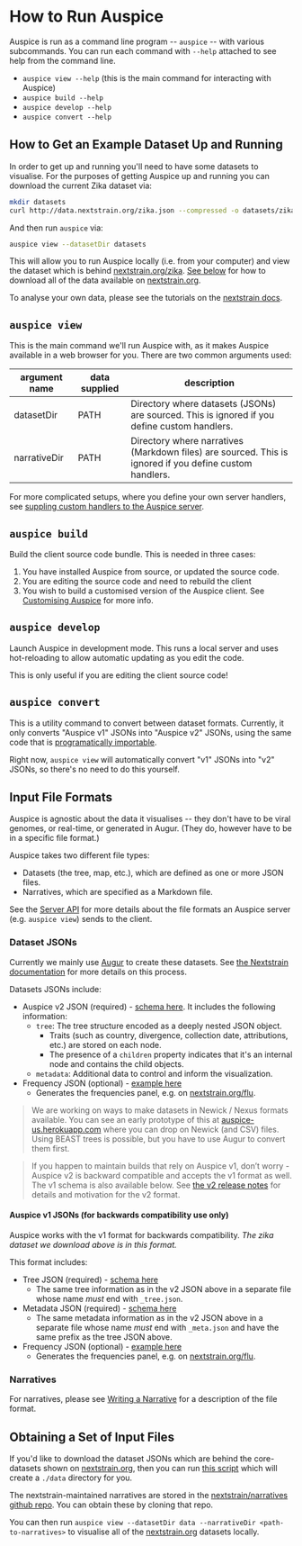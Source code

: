 # How to Run Auspice

Auspice is run as a command line program -- `auspice` -- with various subcommands.
You can run each command with `--help` attached to see help from the command line.

* `auspice view --help` (this is the main command for interacting with Auspice)
* `auspice build --help`
* `auspice develop --help`
* `auspice convert --help`


## How to Get an Example Dataset Up and Running

In order to get up and running you'll need to have some datasets to visualise.
For the purposes of getting Auspice up and running you can download the current Zika dataset via:

```bash
mkdir datasets
curl http://data.nextstrain.org/zika.json --compressed -o datasets/zika.json
```

And then run `auspice` via:
```bash
auspice view --datasetDir datasets
```

This will allow you to run Auspice locally (i.e. from your computer) and view the dataset which is behind [nextstrain.org/zika](https://nextstrain.org/zika).
[See below](#obtaining-a-set-of-input-files) for how to download all of the data available on [nextstrain.org](https://nextstrain.org).


To analyse your own data, please see the tutorials on the [nextstrain docs](https://nextstrain.org/docs/).

## `auspice view`

This is the main command we'll run Auspice with, as it makes Auspice available in a web browser for you.
There are two common arguments used:

| argument name | data supplied | description |
| --------      | ----------     | --------    |
|datasetDir    | PATH   |    Directory where datasets (JSONs) are sourced. This is  ignored if you define custom handlers. |
|narrativeDir    | PATH   |  Directory where narratives (Markdown files) are  sourced. This is ignored if you define custom handlers. |

For more complicated setups, where you define your own server handlers, see [suppling custom handlers to the Auspice server](../server/api.md#suppling-custom-handlers-to-the-auspice-server).

## `auspice build`

Build the client source code bundle.
This is needed in three cases:
1. You have installed Auspice from source, or updated the source code.
1. You are editing the source code and need to rebuild the client
1. You wish to build a customised version of the Auspice client.
See [Customising Auspice](../customise-client/introduction.md) for more info.


## `auspice develop`

Launch Auspice in development mode. This runs a local server and uses
hot-reloading to allow automatic updating as you edit the code.

This is only useful if you are editing the client source code!

## `auspice convert`

This is a utility command to convert between dataset formats.
Currently, it only converts "Auspice v1" JSONs into "Auspice v2" JSONs, using the same code that is [programatically importable](../server/api.md#convertfromv1).

Right now, `auspice view` will automatically convert "v1" JSONs into "v2" JSONs, so there's no need to do this yourself.


## Input File Formats

Auspice is agnostic about the data it visualises -- they don't have to be viral genomes, or real-time, or generated in Augur.
(They do, however have to be in a specific file format.)

Auspice takes two different file types: 
* Datasets (the tree, map, etc.), which are defined as one or more JSON files.
* Narratives, which are specified as a Markdown file.

See the [Server API](../server/api.md) for more details about the file formats an Auspice server (e.g. `auspice view`) sends to the client.

### Dataset JSONs

Currently we mainly use [Augur](https://github.com/nextstrain/augur) to create these datasets.
See [the Nextstrain documentation](https://nextstrain.org/docs/bioinformatics/introduction-to-augur) for more details on this process.

Datasets JSONs include:
* Auspice v2 JSON (required) - [schema here](https://github.com/nextstrain/augur/blob/master/augur/data/schema-export-v2.json). It includes the following information:
  * `tree`: The tree structure encoded as a deeply nested JSON object.
    * Traits (such as country, divergence, collection date, attributions, etc.) are stored on each node. 
    * The presence of a `children` property indicates that it's an internal node and contains the child objects. 
  * `metadata`: Additional data to control and inform the visualization. 
* Frequency JSON (optional) - [example here](http://data.nextstrain.org/flu_seasonal_h3n2_ha_2y_tip-frequencies.json)
  * Generates the frequencies panel, e.g. on [nextstrain.org/flu](https://nextstrain.org/flu).

> We are working on ways to make datasets in Newick / Nexus formats available. You can see an early prototype of this at [auspice-us.herokuapp.com](https://auspice-us.herokuapp.com/) where you can drop on Newick (and CSV) files.
Using BEAST trees is possible, but you have to use Augur to convert them first.

> If you happen to maintain builds that rely on Auspice v1, don’t worry - Auspice v2 is backward compatible and accepts the v1 format as well. The v1 schema is also available below.
See [the v2 release notes](../releases/v2.md) for details and motivation for the v2 format.

#### Auspice v1 JSONs (for backwards compatibility use only)

Auspice works with the v1 format for backwards compatibility. _The zika dataset we download above is in this format._

This format includes:
* Tree JSON (required) - [schema here](https://github.com/nextstrain/augur/blob/master/augur/data/schema-export-v1-tree.json)
  * The same tree information as in the v2 JSON above in a separate file whose name _must_ end with `_tree.json`.
* Metadata JSON (required) - [schema here](https://github.com/nextstrain/augur/blob/master/augur/data/schema-export-v1-meta.json)
  * The same metadata information as in the v2 JSON above in a separate file whose name _must_ end with `_meta.json` and have the same prefix as the tree JSON above. 
* Frequency JSON (optional) - [example here](http://data.nextstrain.org/flu_seasonal_h3n2_ha_2y_tip-frequencies.json)
  * Generates the frequencies panel, e.g. on [nextstrain.org/flu](https://nextstrain.org/flu). 


### Narratives
For narratives, please see [Writing a Narrative](../narratives/how-to-write) for a description of the file format.


## Obtaining a Set of Input Files

If you'd like to download the dataset JSONs which are behind the core-datasets shown on [nextstrain.org](https://nextstrain.org), then you can run [this script](https://github.com/nextstrain/auspice/blob/master/scripts/get-data.sh) which will create a `./data` directory for you.

The nextstrain-maintained narratives are stored in the [nextstrain/narratives github repo](https://github.com/nextstrain/narratives).
You can obtain these by cloning that repo.

You can then run `auspice view --datasetDir data --narrativeDir <path-to-narratives>` to visualise all of the [nextstrain.org](https://nextstrain.org) datasets locally.
